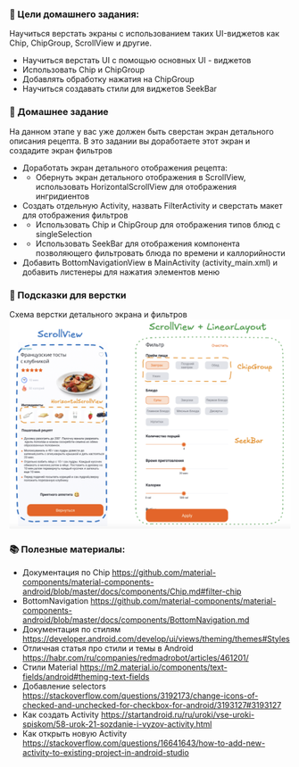 ### 🎯 Цели домашнего задания:

Научиться верстать экраны с использованием таких UI-виджетов как Chip, ChipGroup, ScrollView и другие.

- Научиться верстать UI с помощью основных UI - виджетов
- Использовать Chip и ChipGroup
- Добавлять обработку нажатия на ChipGroup
- Научиться создавать стили для виджетов SeekBar

### 📝  Домашнее задание

На данном этапе у вас уже должен быть сверстан экран детального описания рецепта. В это задании вы доработаете этот экран и создадите экран фильтров
- Доработать экран детального отображения рецепта:
- - Обернуть экран детального отображения в ScrollView, использовать HorizontalScrollView для отображения ингридиентов
- Создать отдельную Activity, назвать FilterActivity и сверстать макет для отображения фильтров
- - Использовать Chip и ChipGroup для отображения типов блюд с singleSelection
- - Использовать SeekBar для отображения компонента позволяющего фильтровать блюда по времени и каллорийности
- Добавить BottomNavigationView в MainActivity (activity_main.xml) и добавить листенеры для нажатия элементов меню

### 📝  Подсказки для верстки

Схема верстки детального экрана и фильтров
![Схема](images/home_task_ui_part3.png)

### 📚 Полезные материалы:

- Документация по Chip https://github.com/material-components/material-components-android/blob/master/docs/components/Chip.md#filter-chip
- BottomNavigation https://github.com/material-components/material-components-android/blob/master/docs/components/BottomNavigation.md
- Документация по стилям https://developer.android.com/develop/ui/views/theming/themes#Styles
- Отличная статья про стили и темы в Android https://habr.com/ru/companies/redmadrobot/articles/461201/
- Стили Material https://m2.material.io/components/text-fields/android#theming-text-fields
- Добавление selectors https://stackoverflow.com/questions/3192173/change-icons-of-checked-and-unchecked-for-checkbox-for-android/3193127#3193127
- Как создать Activity https://startandroid.ru/ru/uroki/vse-uroki-spiskom/58-urok-21-sozdanie-i-vyzov-activity.html
- Как открыть новую Activity https://stackoverflow.com/questions/16641643/how-to-add-new-activity-to-existing-project-in-android-studio